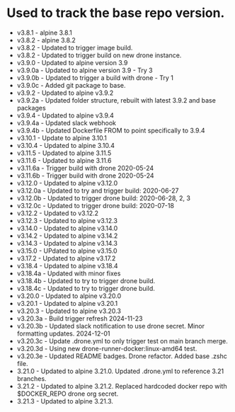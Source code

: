 # Used to track the base repo version.
* v3.8.1 - alpine 3.8.1
* v3.8.2 - alpine 3.8.2
* v3.8.2 - Updated to trigger image build.
* v3.8.2 - Updated to trigger build on new drone instance.
* v3.9.0 - Updated to alpine version 3.9
* v3.9.0a - Updated to alpine version 3.9 - Try 3
* v3.9.0b - Updated to trigger a build with drone - Try 1
* v3.9.0c - Added git package to base.
* v3.9.2 - Updated to alpine v3.9.2
* v3.9.2a - Updated folder structure, rebuilt with latest 3.9.2 and base packages
* v3.9.4 - Updated to alpine v3.9.4
* v3.9.4a - Updated slack webhook
* v3.9.4b - Updated Dockerfile FROM to point specifically to 3.9.4
* v3.10.1 - Update to alpine 3.10.1
* v3.10.4 - Updated to alpine 3.10.4
* v3.11.5 - Updated to alpine 3.11.5
* v3.11.6 - Updated to alpine 3.11.6
* v3.11.6a - Trigger build with drone 2020-05-24
* v3.11.6b - Trigger build with drone 2020-05-24
* v3.12.0 - Updated to alpine v3.12.0
* v3.12.0a - Updated to try and trigger build:  2020-06-27
* v3.12.0b - Updated to trigger drone build: 2020-06-28, 2, 3
* v3.12.0c - Updated to trigger drone build: 2020-07-18
* v3.12.2 - Updated to v3.12.2
* v3.12.3 - Updated to alpine v3.12.3
* v3.14.0 - Updated to alpine v3.14.0
* v3.14.2 - Updated to alpine v3.14.2
* v3.14.3 - Updated to alpine v3.14.3
* v3.15.0 - UPdated to alpine v3.15.0
* v3.17.2 - Updated to alpine v3.17.2
* v3.18.4 - Updated to alpine v3.18.4
* v3.18.4a - Updated with minor fixes
* v3.18.4b - Updated to try to trigger drone build.
* v3.18.4c - Updated to try to trigger drone build.
* v3.20.0 - Updated to alpine v3.20.0
* v3.20.1 - Updated to alpine v3.20.1
* v3.20.3 - Updated to alpine v3.20.3
* v3.20.3a - Build trigger refresh 2024-11-23
* v3.20.3b - Updated slack notification to use drone secret.  Minor formatting updates.  2024-12-01
* v3.20.3c - Update .drone.yml to only trigger test on main branch merge.
* v3.20.3d - Using new drone-runner-docker:linux-amd64 test.
* v3.20.3e - Updated README badges.  Drone refactor.  Added base .zshc file.
* 3.21.0 - Updated to alpine 3.21.0.  Updated .drone.yml to reference 3.21 branches.
* 3.21.2 - Updated to alpine 3.21.2.  Replaced hardcoded docker repo with $DOCKER_REPO drone org secret.
* 3.21.3 - Updated to alpine 3.21.3.